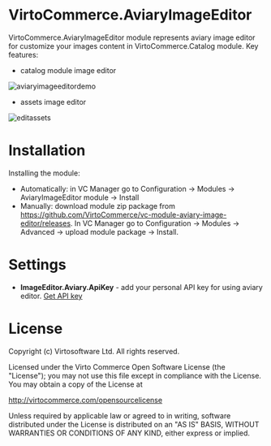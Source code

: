 # VirtoCommerce.AviaryImageEditor
VirtoCommerce.AviaryImageEditor module represents aviary image editor for customize your images content in VirtoCommerce.Catalog module.
Key features:

* catalog module image editor

![aviaryimageeditordemo](https://user-images.githubusercontent.com/29459286/29032693-a8e85b6c-7b92-11e7-953b-e84ba8d021b6.gif)

* assets image editor

![editassets](https://user-images.githubusercontent.com/29459286/29976167-6b1344b8-8f39-11e7-8c97-6da3ec36e109.gif)

# Installation

Installing the module:
* Automatically: in VC Manager go to Configuration -> Modules -> AviaryImageEditor module -> Install
* Manually: download module zip package from https://github.com/VirtoCommerce/vc-module-aviary-image-editor/releases. In VC Manager go to Configuration -> Modules -> Advanced -> upload module package -> Install.

# Settings
* **ImageEditor.Aviary.ApiKey** - add your personal API key for using aviary editor. <a href="https://developers.aviary.com/docs/web/setup-guide#constructor-config-apikey" target="_blank"> Get API key</a>

# License
Copyright (c) Virtosoftware Ltd.  All rights reserved.

Licensed under the Virto Commerce Open Software License (the "License"); you
may not use this file except in compliance with the License. You may
obtain a copy of the License at

http://virtocommerce.com/opensourcelicense

Unless required by applicable law or agreed to in writing, software
distributed under the License is distributed on an "AS IS" BASIS,
WITHOUT WARRANTIES OR CONDITIONS OF ANY KIND, either express or
implied.
